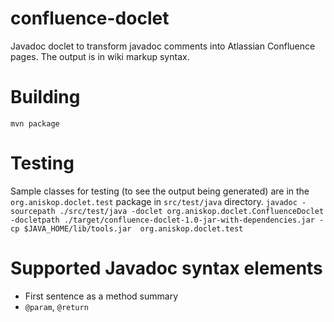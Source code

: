 # confluence-doclet
Javadoc doclet to transform javadoc comments into Atlassian Confluence pages. The output is in wiki markup syntax.

# Building
`mvn package`

# Testing
Sample classes for testing (to see the output being generated) are in the `org.aniskop.doclet.test` package in `src/test/java` directory.
`javadoc -sourcepath ./src/test/java -doclet org.aniskop.doclet.ConfluenceDoclet -docletpath ./target/confluence-doclet-1.0-jar-with-dependencies.jar -cp $JAVA_HOME/lib/tools.jar  org.aniskop.doclet.test`

# Supported Javadoc syntax elements
* First sentence as a method summary
* `@param`, `@return`
